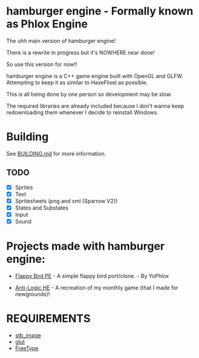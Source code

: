# hamburger engine - Formally known as Phlox Engine

The uhh main version of hamburger engine!

There is a rewrite in progress but it's NOWHERE near done!

So use this version for now!!

hamburger engine is a C++ game engine built with OpenGL and GLFW. Attempting to keep it as similar to HaxeFlixel as possible.

This is all being done by one person so development may be slow.

The required libraries are already included because I don't wanna keep redownloading them whenever I decide to reinstall Windows.

# Building

See [BUILDING.md](BUILDING.md) for more information.

## TODO
- [x] Sprites
- [x] Text
- [x] Spritesheets (png and xml (Sparrow V2))
- [x] States and Substates
- [x] Input
- [x] Sound

# Projects made with hamburger engine:

* [Flappy Bird PE](https://github.com/yophlox/FlappyBird-PE/tree/main) - A simple flappy bird port/clone. - By YoPhlox

* [Anti-Logic HE](https://github.com/maybekoi/AntiLogic-Git/tree/he-port) - A recreation of my monthly game (that I made for newgrounds)!

# REQUIREMENTS

- [stb_image](https://github.com/nothings/stb)
- [glut](https://www.opengl.org/resources/libraries/glut/)
- [FreeType](https://freetype.org/)
